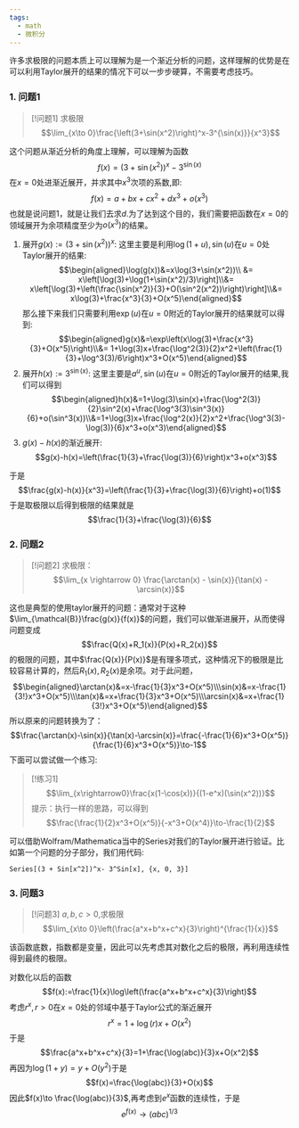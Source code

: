 ```yaml
---
tags:
  - math
  - 微积分
---
```

许多求极限的问题本质上可以理解为是一个渐近分析的问题，这样理解的优势是在可以利用Taylor展开的结果的情况下可以一步步硬算，不需要考虑技巧。

### 1. 问题1

> [!问题1]
> 求极限
> $$\lim_{x\to 0}\frac{\left(3+\sin(x^2)\right)^x-3^{\sin(x)}}{x^3}$$

这个问题从渐近分析的角度上理解，可以理解为函数$$f(x)=\left(3+\sin(x^2)\right)^x-3^{\sin(x)}$$在$x=0$处进渐近展开，并求其中$x^3$次项的系数,即:$$f(x)=a+bx+cx^2+dx^3+o(x^3)$$
也就是说问题1，就是让我们去求$d$.为了达到这个目的，我们需要把函数在$x=0$的领域展开为余项精度至少为$o(x^3)$的结果。
1. 展开$g(x):=(3+\sin(x^2))^x$:
这里主要是利用$\log(1+u),\sin(u)$在$u=0$处Taylor展开的结果:
$$\begin{aligned}\log(g(x))&=x\log(3+\sin(x^2))\\ &= x\left[\log(3)+\log(1+\sin(x^2)/3)\right]\\&= x\left[\log(3)+\left(\frac{\sin(x^2)}{3}+O(\sin^2(x^2))\right)\right]\\&= x\log(3)+\frac{x^3}{3}+O(x^5)\end{aligned}$$
那么接下来我们只需要利用$\exp(u)$在$u=0$附近的Taylor展开的结果就可以得到:
$$\begin{aligned}g(x)&=\exp\left(x\log(3)+\frac{x^3}{3}+O(x^5)\right)\\&= 1+\log(3)x+\frac{\log^2(3)}{2}x^2+\left(\frac{1}{3}+\log^3(3)/6\right)x^3+O(x^5)\end{aligned}$$
2. 展开$h(x):=3^{\sin(x)}$:
这里主要是$a^u,\sin(u)$在$u=0$附近的Taylor展开的结果,我们可以得到$$\begin{aligned}h(x)&=1+\log(3)\sin(x)+\frac{\log^2(3)}{2}\sin^2(x)+\frac{\log^3(3)\sin^3(x)}{6}+o(\sin^3(x))\\&=1+\log(3)x+\frac{\log^2(x)}{2}x^2+\frac{\log^3(3)-\log(3)}{6}x^3+o(x^3)\end{aligned}$$
3. $g(x)-h(x)$的渐近展开:
$$g(x)-h(x)=\left(\frac{1}{3}+\frac{\log(3)}{6}\right)x^3+o(x^3)$$

于是$$\frac{g(x)-h(x)}{x^3}=\left(\frac{1}{3}+\frac{\log(3)}{6}\right)+o(1)$$
于是取极限以后得到极限的结果就是$$\frac{1}{3}+\frac{\log(3)}{6}$$
### 2. 问题2

> [!问题2]
> 求极限：
> $$\lim_{x \rightarrow 0} \frac{\arctan(x) - \sin(x)}{\tan(x) - \arcsin(x)}$$

这也是典型的使用taylor展开的问题：通常对于这种$\lim_{\mathcal{B}}\frac{g(x)}{f(x)}$的问题，我们可以做渐进展开，从而使得问题变成$$\frac{Q(x)+R_1(x)}{P(x)+R_2(x)}$$的极限的问题，其中$\frac{Q(x)}{P(x)}$是有理多项式，这种情况下的极限是比较容易计算的，然后$R_1(x),R_2(x)$是余项。对于此问题，$$\begin{aligned}\arctan(x)&=x-\frac{1}{3}x^3+O(x^5)\\\sin(x)&=x-\frac{1}{3!}x^3+O(x^5)\\\tan(x)&=x+\frac{1}{3}x^3+O(x^5)\\\arcsin(x)&=x+\frac{1}{3!}x^3+O(x^5)\end{aligned}$$所以原来的问题转换为了：$$\frac{\arctan(x)-\sin(x)}{\tan(x)-\arcsin(x)}=\frac{-\frac{1}{6}x^3+O(x^5)}{\frac{1}{6}x^3+O(x^5)}\to-1$$
下面可以尝试做一个练习:

> [!练习1]
> $$\lim_{x\rightarrow0}\frac{x(1-\cos(x))}{(1-e^x)(\sin(x^2))}$$
> 提示：执行一样的思路，可以得到$$\frac{\frac{1}{2}x^3+O(x^5)}{-x^3+O(x^4)}\to-\frac{1}{2}$$


可以借助Wolfram/Mathematica当中的Series对我们的Taylor展开进行验证。比如第一个问题的分子部分，我们用代码:
```wolfram
Series[(3 + Sin[x^2])^x- 3^Sin[x], {x, 0, 3}]
```

### 3. 问题3 

> [!问题3]
> $a,b,c>0$,求极限$$\lim_{x\to 0}\left(\frac{a^x+b^x+c^x}{3}\right)^{\frac{1}{x}}$$

该函数底数，指数都是变量，因此可以先考虑其对数化之后的极限，再利用连续性得到最终的极限。

对数化以后的函数$$f(x):=\frac{1}{x}\log\left(\frac{a^x+b^x+c^x}{3}\right)$$考虑$r^x,r>0$在$x=0$处的邻域中基于Taylor公式的渐近展开$$r^x=1+\log(r)x+O(x^2)$$于是$$\frac{a^x+b^x+c^x}{3}=1+\frac{\log(abc)}{3}x+O(x^2)$$再因为$\log(1+y)=y+O(y^2)$于是$$f(x)=\frac{\log(abc)}{3}+O(x)$$因此$f(x)\to \frac{\log(abc)}{3}$,再考虑到$e^x$函数的连续性，于是$$e^{f(x)}\to (abc)^{1/3}$$